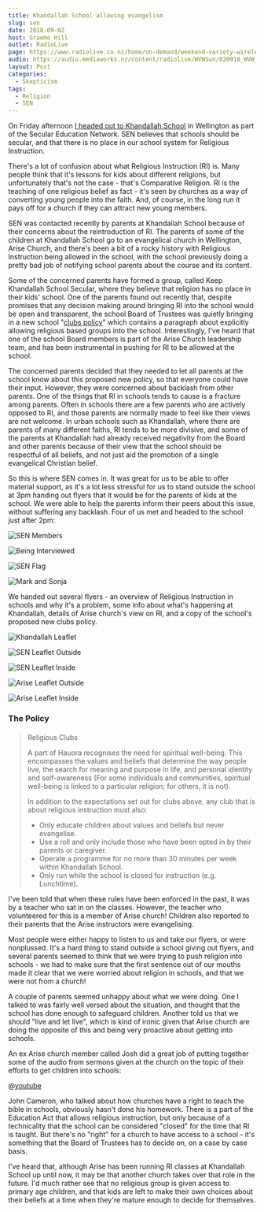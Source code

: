 ```yaml
---
title: Khandallah School allowing evangelism
slug: sen
date: 2018-09-02
host: Graeme Hill
outlet: RadioLive
page: https://www.radiolive.co.nz/home/on-demand/weekend-variety-wireless/2018/08/skeptical-thoughts--preaching-in-schools-and-allergy-expo-sed-.html
audio: https://audio.mediaworks.nz/content/radiolive/WVWSun/020918_WVW_Skepticalthoughts.mp3
layout: Post
categories:
  - Skepticism
tags:
  - Religion
  - SEN
---
```


On Friday afternoon [I headed out to Khandallah School](https://www.stuff.co.nz/national/education/106744580/reading-writing-and-god-at-wellingtons-khandallah-school) in Wellington as part of the Secular Education Network. SEN believes that schools should be secular, and that there is no place in our school system for Religious Instruction.

<!-- more -->

There's a lot of confusion about what Religious Instruction (RI) is. Many people think that it's lessons for kids about different religions, but unfortunately that's not the case - that's Comparative Religion. RI is the teaching of one religious belief as fact - it's seen by churches as a way of converting young people into the faith. And, of course, in the long run it pays off for a church if they can attract new young members.

SEN was contacted recently by parents at Khandallah School because of their concerns about the reintroduction of RI. The parents of some of the children at Khandallah School go to an evangelical church in Wellington, Arise Church, and there's been a bit of a rocky history with Religious Instruction being allowed in the school, with the school previously doing a pretty bad job of notifying school parents about the course and its content.

Some of the concerned parents have formed a group, called Keep Khandallah School Secular, where they believe that religion has no place in their kids' school. One of the parents found out recently that, despite promises that any decision making around bringing RI into the school would be open and transparent, the school Board of Trustees was quietly bringing in a new school "[clubs policy](/docs/skepticism/ClubsPolicy.pdf)" which contains a paragraph about explicitly allowing religious based groups into the school. Interestingly, I've heard that one of the school Board members is part of the Arise Church leadership team, and has been instrumental in pushing for RI to be allowed at the school.

The concerned parents decided that they needed to let all parents at the school know about this proposed new policy, so that everyone could have their input. However, they were concerned about backlash from other parents. One of the things that RI in schools tends to cause is a fracture among parents. Often in schools there are a few parents who are actively opposed to RI, and those parents are normally made to feel like their views are not welcome. In urban schools such as Khandallah, where there are parents of many different faiths, RI tends to be more divisive, and some of the parents at Khandallah had already received negativity from the Board and other parents because of their view that the school should be respectful of all beliefs, and not just aid the promotion of a single evangelical Christian belief.

So this is where SEN comes in. It was great for us to be able to offer material support, as it's a lot less stressful for us to stand outside the school at 3pm handing out flyers that it would be for the parents of kids at the school. We were able to help the parents inform their peers about this issue, without suffering any backlash. Four of us met and headed to the school just after 2pm:

![SEN Members](./images/40377012_280725902746525_6686634510680850432_n.jpg)

![Being Interviewed](./images/40395177_1711474995627730_3288412336901062656_n.jpg)

![SEN Flag](./images/40475514_1743380235760301_1815240873655402496_o.jpg)

![Mark and Sonja](./images/40522668_267609894074794_2405158248123465728_n.jpg)

We handed out several flyers - an overview of Religious Instruction in schools and why it's a problem, some info about what's happening at Khandallah, details of Arise church's view on RI, and a copy of the school's proposed new clubs policy.

![Khandallah Leaflet](./images/IMG_3365.jpg)

![SEN Leaflet Outside](./images/IMG_3366.jpg)

![SEN Leaflet Inside](./images/IMG_3367.jpg)

![Arise Leaflet Outside](./images/IMG_3368.jpg)

![Arise Leaflet Inside](./images/IMG_3369.jpg)

### The Policy

####

> Religious Clubs
>
> A part of Hauora recognises the need for spiritual well-being. This encompasses the values and beliefs that determine the way people live, the search for meaning and purpose in life, and personal identity and self-awareness (For some individuals and communities, spiritual well-being is linked to a particular religion; for others, it is not).
>
> In addition to the expectations set out for clubs above, any club that is about religious instruction must also:
>
> - Only educate children about values and beliefs but never evangelise.
> - Use a roll and only include those who have been opted in by their parents or caregiver.
> - Operate a programme for no more than 30 minutes per week within Khandallah School.
> - Only run while the school is closed for instruction (e.g. Lunchtime).

<object data="/docs/skepticism/ClubsPolicy.pdf" width="100%" height="800px" />

I've been told that when these rules have been enforced in the past, it was by a teacher who sat in on the classes. However, the teacher who volunteered for this is a member of Arise church! Children also reported to their parents that the Arise instructors were evangelising.

Most people were either happy to listen to us and take our flyers, or were nonplussed. It's a hard thing to stand outside a school giving out flyers, and several parents seemed to think that we were trying to push religion into schools - we had to make sure that the first sentence out of our mouths made it clear that we were worried about religion in schools, and that we were not from a church!

A couple of parents seemed unhappy about what we were doing. One I talked to was fairly well versed about the situation, and thought that the school has done enough to safeguard children. Another told us that we should "live and let live", which is kind of ironic given that Arise church are doing the opposite of this and being very proactive about getting into schools.

An ex Arise church member called Josh did a great job of putting together some of the audio from sermons given at the church on the topic of their efforts to get children into schools:

@[youtube](https://youtu.be/wOU-kJhz1c4?t=1m33s)

John Cameron, who talked about how churches have a right to teach the bible in schools, obviously hasn't done his homework. There is a part of the Education Act that allows religious instruction, but only because of a technicality that the school can be considered "closed" for the time that RI is taught. But there's no "right" for a church to have access to a school - it's something that the Board of Trustees has to decide on, on a case by case basis.

I've heard that, although Arise has been running RI classes at Khandallah School up until now, it may be that another church takes over that role in the future. I'd much rather see that no religious group is given access to primary age children, and that kids are left to make their own choices about their beliefs at a time when they're mature enough to decide for themselves.
